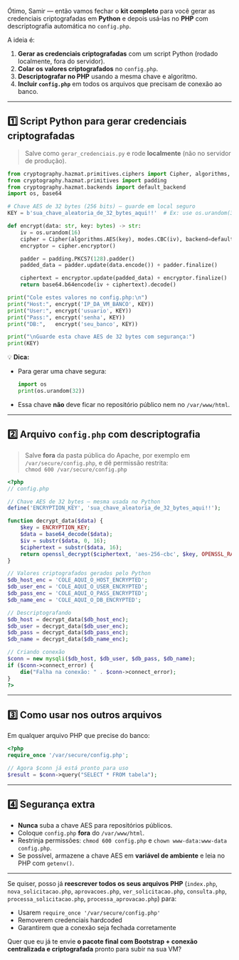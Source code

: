Ótimo, Samir — então vamos fechar o **kit completo** para você gerar as credenciais criptografadas em **Python** e depois usá‑las no **PHP** com descriptografia automática no `config.php`.  

A ideia é:  
1. **Gerar as credenciais criptografadas** com um script Python (rodado localmente, fora do servidor).  
2. **Colar os valores criptografados** no `config.php`.  
3. **Descriptografar no PHP** usando a mesma chave e algoritmo.  
4. **Incluir `config.php`** em todos os arquivos que precisam de conexão ao banco.

---

## **1️⃣ Script Python para gerar credenciais criptografadas**

> Salve como `gerar_credenciais.py` e rode **localmente** (não no servidor de produção).

```python
from cryptography.hazmat.primitives.ciphers import Cipher, algorithms, modes
from cryptography.hazmat.primitives import padding
from cryptography.hazmat.backends import default_backend
import os, base64

# Chave AES de 32 bytes (256 bits) — guarde em local seguro
KEY = b'sua_chave_aleatoria_de_32_bytes_aqui!!'  # Ex: use os.urandom(32) para gerar

def encrypt(data: str, key: bytes) -> str:
    iv = os.urandom(16)
    cipher = Cipher(algorithms.AES(key), modes.CBC(iv), backend=default_backend())
    encryptor = cipher.encryptor()

    padder = padding.PKCS7(128).padder()
    padded_data = padder.update(data.encode()) + padder.finalize()

    ciphertext = encryptor.update(padded_data) + encryptor.finalize()
    return base64.b64encode(iv + ciphertext).decode()

print("Cole estes valores no config.php:\n")
print("Host:", encrypt('IP_DA_VM_BANCO', KEY))
print("User:", encrypt('usuario', KEY))
print("Pass:", encrypt('senha', KEY))
print("DB:",   encrypt('seu_banco', KEY))

print("\nGuarde esta chave AES de 32 bytes com segurança:")
print(KEY)
```

💡 **Dica:**  
- Para gerar uma chave segura:  
  ```python
  import os
  print(os.urandom(32))
  ```
- Essa chave **não** deve ficar no repositório público nem no `/var/www/html`.

---

## **2️⃣ Arquivo `config.php` com descriptografia**

> Salve **fora** da pasta pública do Apache, por exemplo em `/var/secure/config.php`, e dê permissão restrita:  
> `chmod 600 /var/secure/config.php`

```php
<?php
// config.php

// Chave AES de 32 bytes — mesma usada no Python
define('ENCRYPTION_KEY', 'sua_chave_aleatoria_de_32_bytes_aqui!!');

function decrypt_data($data) {
    $key = ENCRYPTION_KEY;
    $data = base64_decode($data);
    $iv = substr($data, 0, 16);
    $ciphertext = substr($data, 16);
    return openssl_decrypt($ciphertext, 'aes-256-cbc', $key, OPENSSL_RAW_DATA, $iv);
}

// Valores criptografados gerados pelo Python
$db_host_enc = 'COLE_AQUI_O_HOST_ENCRYPTED';
$db_user_enc = 'COLE_AQUI_O_USER_ENCRYPTED';
$db_pass_enc = 'COLE_AQUI_O_PASS_ENCRYPTED';
$db_name_enc = 'COLE_AQUI_O_DB_ENCRYPTED';

// Descriptografando
$db_host = decrypt_data($db_host_enc);
$db_user = decrypt_data($db_user_enc);
$db_pass = decrypt_data($db_pass_enc);
$db_name = decrypt_data($db_name_enc);

// Criando conexão
$conn = new mysqli($db_host, $db_user, $db_pass, $db_name);
if ($conn->connect_error) {
    die("Falha na conexão: " . $conn->connect_error);
}
?>
```

---

## **3️⃣ Como usar nos outros arquivos**

Em qualquer arquivo PHP que precise do banco:

```php
<?php
require_once '/var/secure/config.php';

// Agora $conn já está pronto para uso
$result = $conn->query("SELECT * FROM tabela");
```

---

## **4️⃣ Segurança extra**
- **Nunca** suba a chave AES para repositórios públicos.
- Coloque `config.php` **fora** do `/var/www/html`.
- Restrinja permissões: `chmod 600 config.php` e `chown www-data:www-data config.php`.
- Se possível, armazene a chave AES em **variável de ambiente** e leia no PHP com `getenv()`.

---

Se quiser, posso já **reescrever todos os seus arquivos PHP** (`index.php`, `nova_solicitacao.php`, `aprovacoes.php`, `ver_solicitacao.php`, `consulta.php`, `processa_solicitacao.php`, `processa_aprovacao.php`) para:
- Usarem `require_once '/var/secure/config.php'`
- Removerem credenciais hardcoded
- Garantirem que a conexão seja fechada corretamente

Quer que eu já te envie **o pacote final com Bootstrap + conexão centralizada e criptografada** pronto para subir na sua VM?
